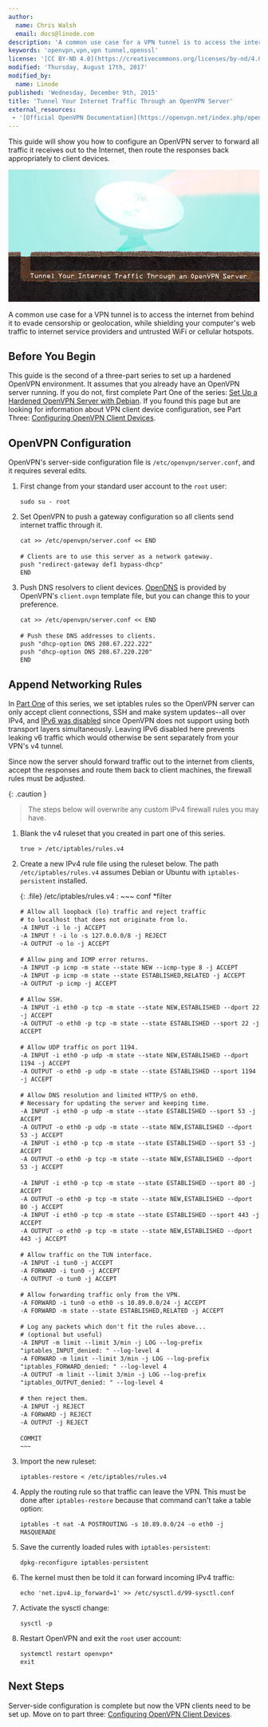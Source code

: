 ```yaml
---
author:
  name: Chris Walsh
  email: docs@linode.com
description: 'A common use case for a VPN tunnel is to access the internet from behind it to evade censorship or geolocation and protect your connection from untrusted internet service providers, WiFi hotspots, and sites and services you connect to.'
keywords: 'openvpn,vpn,vpn tunnel,openssl'
license: '[CC BY-ND 4.0](https://creativecommons.org/licenses/by-nd/4.0)'
modified: 'Thursday, August 17th, 2017'
modified_by:
  name: Linode
published: 'Wednesday, December 9th, 2015'
title: 'Tunnel Your Internet Traffic Through an OpenVPN Server'
external_resources:
 - '[Official OpenVPN Documentation](https://openvpn.net/index.php/open-source/documentation/howto.html)'
---
```


This guide will show you how to configure an OpenVPN server to forward all traffic it receives out to the Internet, then route the responses back appropriately to client devices.

![Tunnel Your Internet Traffic Through an OpenVPN Server](/docs/assets/tunnel-traffic-through-openvpn.png "Tunnel Your Internet Traffic Through an OpenVPN Server")

A common use case for a VPN tunnel is to access the internet from behind it to evade censorship or geolocation, while shielding your computer's web traffic to internet service providers and untrusted WiFi or cellular hotspots.

## Before You Begin

This guide is the second of a three-part series to set up a hardened OpenVPN environment. It assumes that you already have an OpenVPN server running. If you do not, first complete Part One of the series: [Set Up a Hardened OpenVPN Server with Debian](/docs/networking/vpn/set-up-a-hardened-openvpn-server). If you found this page but are looking for information about VPN client device configuration, see Part Three: [Configuring OpenVPN Client Devices](/docs/networking/vpn/configuring-openvpn-client-devices).

## OpenVPN Configuration

OpenVPN's server-side configuration file is `/etc/openvpn/server.conf`, and it requires several edits.

1.  First change from your standard user account to the `root` user:

        sudo su - root

2.  Set OpenVPN to push a gateway configuration so all clients send internet traffic through it.

        cat >> /etc/openvpn/server.conf << END

        # Clients are to use this server as a network gateway.
        push "redirect-gateway def1 bypass-dhcp"
        END

3.  Push DNS resolvers to client devices. [OpenDNS](https://www.opendns.com/) is provided by OpenVPN's `client.ovpn` template file, but you can change this to your preference.

        cat >> /etc/openvpn/server.conf << END

        # Push these DNS addresses to clients.
        push "dhcp-option DNS 208.67.222.222"
        push "dhcp-option DNS 208.67.220.220"
        END


## Append Networking Rules

In [Part One](/docs/networking/vpn/set-up-a-hardened-openvpn-server) of this series, we set iptables rules so the OpenVPN server can only accept client connections, SSH and make system updates--all over IPv4, and [IPv6 was disabled](/docs/networking/vpn/set-up-a-hardened-openvpn-server#disable-ipv6) since OpenVPN does not support using both transport layers simultaneously. Leaving IPv6 disabled here prevents leaking v6 traffic which would otherwise be sent separately from your VPN's v4 tunnel.

Since now the server should forward traffic out to the internet from clients, accept the responses and route them back to client machines, the firewall rules must be adjusted.

{: .caution }
>
>The steps below will overwrite any custom IPv4 firewall rules you may have.

1.  Blank the v4 ruleset that you created in part one of this series.

        true > /etc/iptables/rules.v4

2.  Create a new IPv4 rule file using the ruleset below. The path `/etc/iptables/rules.v4` assumes Debian or Ubuntu with `iptables-persistent` installed.

    {: .file}
    /etc/iptables/rules.v4
    :   ~~~ conf
        *filter

        # Allow all loopback (lo) traffic and reject traffic
        # to localhost that does not originate from lo.
        -A INPUT -i lo -j ACCEPT
        -A INPUT ! -i lo -s 127.0.0.0/8 -j REJECT
        -A OUTPUT -o lo -j ACCEPT

        # Allow ping and ICMP error returns.
        -A INPUT -p icmp -m state --state NEW --icmp-type 8 -j ACCEPT
        -A INPUT -p icmp -m state --state ESTABLISHED,RELATED -j ACCEPT
        -A OUTPUT -p icmp -j ACCEPT

        # Allow SSH.
        -A INPUT -i eth0 -p tcp -m state --state NEW,ESTABLISHED --dport 22 -j ACCEPT
        -A OUTPUT -o eth0 -p tcp -m state --state ESTABLISHED --sport 22 -j ACCEPT

        # Allow UDP traffic on port 1194.
        -A INPUT -i eth0 -p udp -m state --state NEW,ESTABLISHED --dport 1194 -j ACCEPT
        -A OUTPUT -o eth0 -p udp -m state --state ESTABLISHED --sport 1194 -j ACCEPT

        # Allow DNS resolution and limited HTTP/S on eth0.
        # Necessary for updating the server and keeping time.
        -A INPUT -i eth0 -p udp -m state --state ESTABLISHED --sport 53 -j ACCEPT
        -A OUTPUT -o eth0 -p udp -m state --state NEW,ESTABLISHED --dport 53 -j ACCEPT
        -A INPUT -i eth0 -p tcp -m state --state ESTABLISHED --sport 53 -j ACCEPT
        -A OUTPUT -o eth0 -p tcp -m state --state NEW,ESTABLISHED --dport 53 -j ACCEPT

        -A INPUT -i eth0 -p tcp -m state --state ESTABLISHED --sport 80 -j ACCEPT
        -A OUTPUT -o eth0 -p tcp -m state --state NEW,ESTABLISHED --dport 80 -j ACCEPT
        -A INPUT -i eth0 -p tcp -m state --state ESTABLISHED --sport 443 -j ACCEPT
        -A OUTPUT -o eth0 -p tcp -m state --state NEW,ESTABLISHED --dport 443 -j ACCEPT

        # Allow traffic on the TUN interface.
        -A INPUT -i tun0 -j ACCEPT
        -A FORWARD -i tun0 -j ACCEPT
        -A OUTPUT -o tun0 -j ACCEPT

        # Allow forwarding traffic only from the VPN.
        -A FORWARD -i tun0 -o eth0 -s 10.89.0.0/24 -j ACCEPT
        -A FORWARD -m state --state ESTABLISHED,RELATED -j ACCEPT

        # Log any packets which don't fit the rules above...
        # (optional but useful)
        -A INPUT -m limit --limit 3/min -j LOG --log-prefix "iptables_INPUT_denied: " --log-level 4
        -A FORWARD -m limit --limit 3/min -j LOG --log-prefix "iptables_FORWARD_denied: " --log-level 4
        -A OUTPUT -m limit --limit 3/min -j LOG --log-prefix "iptables_OUTPUT_denied: " --log-level 4

        # then reject them.
        -A INPUT -j REJECT
        -A FORWARD -j REJECT
        -A OUTPUT -j REJECT

        COMMIT
        ~~~

3.  Import the new ruleset:

        iptables-restore < /etc/iptables/rules.v4

4.  Apply the routing rule so that traffic can leave the VPN. This must be done after `iptables-restore` because that command can't take a table option:

        iptables -t nat -A POSTROUTING -s 10.89.0.0/24 -o eth0 -j MASQUERADE

5.  Save the currently loaded rules with `iptables-persistent`:

        dpkg-reconfigure iptables-persistent

6.  The kernel must then be told it can forward incoming IPv4 traffic:

        echo 'net.ipv4.ip_forward=1' >> /etc/sysctl.d/99-sysctl.conf

7.  Activate the sysctl change:

        sysctl -p

8.  Restart OpenVPN and exit the `root` user account:

        systemctl restart openvpn*
        exit

## Next Steps

Server-side configuration is complete but now the VPN clients need to be set up. Move on to part three: [Configuring OpenVPN Client Devices](/docs/networking/vpn/configuring-openvpn-client-devices).
